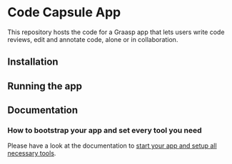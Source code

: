 # Code Capsule App

This repository hosts the code for a Graasp app that lets users write code reviews, edit and annotate code, alone or in collaboration.

## Installation

## Running the app

## Documentation

### How to bootstrap your app and set every tool you need

Please have a look at the documentation to [start your app and setup all necessary tools](docs/SETUP.md).
